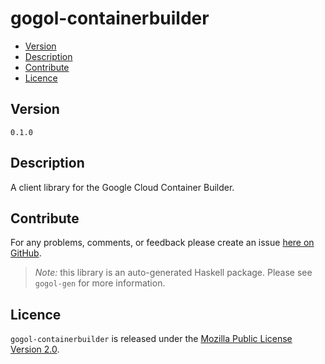 # gogol-containerbuilder

* [Version](#version)
* [Description](#description)
* [Contribute](#contribute)
* [Licence](#licence)


## Version

`0.1.0`


## Description

A client library for the Google Cloud Container Builder.


## Contribute

For any problems, comments, or feedback please create an issue [here on GitHub](https://github.com/brendanhay/gogol/issues).

> _Note:_ this library is an auto-generated Haskell package. Please see `gogol-gen` for more information.


## Licence

`gogol-containerbuilder` is released under the [Mozilla Public License Version 2.0](http://www.mozilla.org/MPL/).
